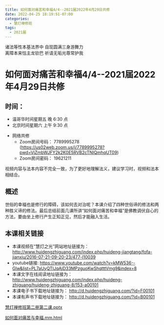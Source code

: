 ```yaml
---
title: 如何面对痛苦和幸福4/4--2021届2022年4月29日共修
date: 2022-04-25 18:19:51-07:00
categories:
  - 慧灯禅修班
tags:
  - 2021届
---
```

诸法等性本基法界中 自现圆满三身游舞力  
离障本来怙主龙钦巴 祈请无垢光尊常护我  

# 如何面对痛苦和幸福4/4--2021届2022年4月29日共修

## 时间：

* 温哥华时间星期五 晚 6:30 点
* 北京时间星期六 上午 9:30 点

- 网络共修
  - Zoom房间号码： 7789995278 (<https://us02web.zoom.us/j/7789995278?pwd=VjZmbWJFY2k2K0E5RVB2cTNIQmhqUT09>)
  - Zoom房间密码： 19621211
  
视频内容与法本内容不完全一致，为了更好地理解法义，建议学习时，视频和法本相结合。

## 概述

世俗的幸福也是修行的障碍，该如何去对治呢？本课介绍了四种世俗谛的修法和两种胜义谛的修法。最后总结前面几课所讲“如何面对痛苦和幸福”是佛教调伏自心的方法，要由坐上修行产生正知正见，然后才能融入生活。

## 本课相关链接

- 本课视频在“慧灯之光”网站地址链接为：
<http://www.huidengzhiguang.com/index.php/huideng-jiangtang/fofa-jianxiu/2016-07-21-09-20-23/477-l10039>
- youtube链接:
<https://www.youtube.com/watch?v=kMW536--Glw&list=PL7aUyQTIJqAjD33MPzguoKwShqtttVmg9&index=8>
- 本课文字在线阅读地址链接为：
<http://www.huidengzhiguang.com/index.php/huideng-zhiguang/huideng-zhiguang-8/153-a00101>
- 本课电子书下载地址链接为：
<http://d.huidengzhiguang.com/?id=F00101>
- 本课有声书下载地址链接为：
<http://d.huidengzhiguang.com/?id=B00101>

[慧灯禅修班第二册第二课.pptx](https://huidengchanxiu.net/hdv/f/up/2020慧灯禅修班第二册第二课.pptx)

[如何面对痛苦与幸福.mm.html](https://huidengchanxiu.net/hdv/f/up/如何面对痛苦与幸福.mm.html)  